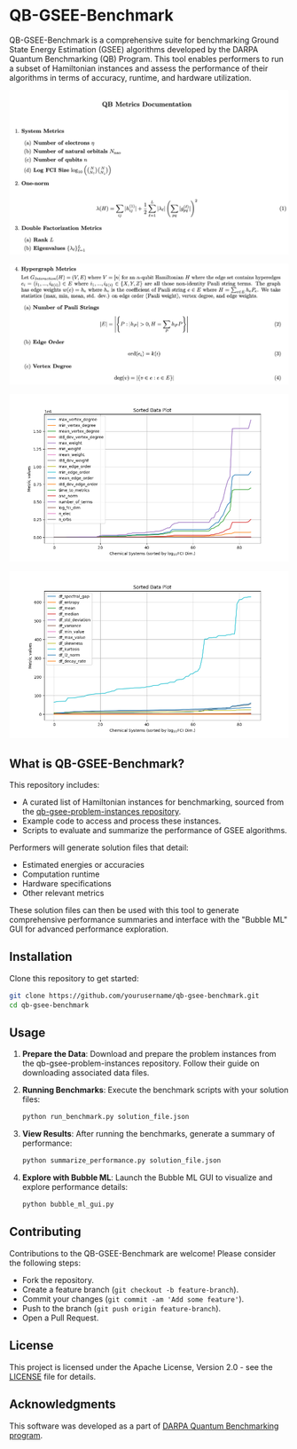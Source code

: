 # QB-GSEE-Benchmark

QB-GSEE-Benchmark is a comprehensive suite for benchmarking Ground State Energy Estimation (GSEE) algorithms developed by the DARPA Quantum Benchmarking (QB) Program. This tool enables performers to run a subset of Hamiltonian instances and assess the performance of their algorithms in terms of accuracy, runtime, and hardware utilization.

![test](figures/fig_1.png)

![test](figures/fig_2.png)

![test](figures/metric_plot.png)

![test](figures/df_eigen_metrics.png)


## What is QB-GSEE-Benchmark?

This repository includes:
- A curated list of Hamiltonian instances for benchmarking, sourced from the [qb-gsee-problem-instances repository](https://github.com/jp7745/qb-gsee-problem-instances).
- Example code to access and process these instances.
- Scripts to evaluate and summarize the performance of GSEE algorithms.

Performers will generate solution files that detail:
- Estimated energies or accuracies
- Computation runtime
- Hardware specifications
- Other relevant metrics

These solution files can then be used with this tool to generate comprehensive performance summaries and interface with the "Bubble ML" GUI for advanced performance exploration.

## Installation

Clone this repository to get started:
```bash
git clone https://github.com/yourusername/qb-gsee-benchmark.git
cd qb-gsee-benchmark
```

<!---
### Requirements

- Python 3.7+
- Necessary Python packages can be installed via:
```bash
pip install -r requirements.txt
```
--->
## Usage

1. **Prepare the Data**:
   Download and prepare the problem instances from the qb-gsee-problem-instances repository. Follow their guide on downloading associated data files.

2. **Running Benchmarks**:
   Execute the benchmark scripts with your solution files:
   ```bash
   python run_benchmark.py solution_file.json
   ```

3. **View Results**:
   After running the benchmarks, generate a summary of performance:
   ```bash
   python summarize_performance.py solution_file.json
   ```

4. **Explore with Bubble ML**:
   Launch the Bubble ML GUI to visualize and explore performance details:
   ```bash
   python bubble_ml_gui.py
   ```

## Contributing

Contributions to the QB-GSEE-Benchmark are welcome! Please consider the following steps:
- Fork the repository.
- Create a feature branch (`git checkout -b feature-branch`).
- Commit your changes (`git commit -am 'Add some feature'`).
- Push to the branch (`git push origin feature-branch`).
- Open a Pull Request.

## License

This project is licensed under the Apache License, Version 2.0 - see the [LICENSE](LICENSE) file for details.

## Acknowledgments

This software was developed as a part of [DARPA Quantum Benchmarking program](https://www.darpa.mil/program/quantum-benchmarking).
